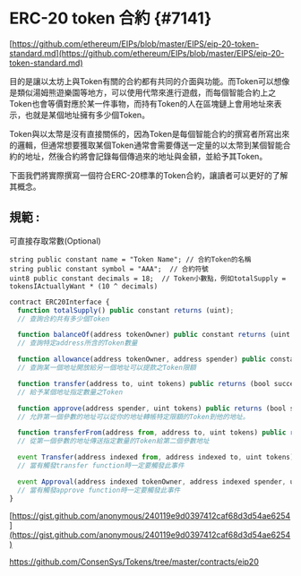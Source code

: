 # ERC-20 token 合約 {#7141}

[https://github.com/ethereum/EIPs/blob/master/EIPS/eip-20-token-standard.md](https://github.com/ethereum/EIPs/blob/master/EIPS/eip-20-token-standard.md)

目的是讓以太坊上與Token有關的合約都有共同的介面與功能。而Token可以想像是類似湯姆熊遊樂園等地方，可以使用代幣來進行遊戲，而每個智能合約上之Token也會等價對應於某一件事物，而持有Token的人在區塊鏈上會用地址來表示，也就是某個地址擁有多少個Token。

Token與以太幣是沒有直接關係的，因為Token是每個智能合約的撰寫者所寫出來的邏輯，但通常想要獲取某個Token通常會需要傳送一定量的以太幣到某個智能合約的地址，然後合約將會記錄每個傳過來的地址與金額，並給予其Token。

下面我們將實際撰寫一個符合ERC-20標準的Token合約，讓讀者可以更好的了解其概念。

## 規範 :

可直接存取常數\(Optional\)

```
string public constant name = "Token Name"; // 合約Token的名稱
string public constant symbol = "AAA";  // 合約符號
uint8 public constant decimals = 18;  // Token小數點，例如totalSupply = tokensIActuallyWant * (10 ^ decimals)
```

```js
contract ERC20Interface {
  function totalSupply() public constant returns (uint);  
  // 查詢合約共有多少個Token

  function balanceOf(address tokenOwner) public constant returns (uint balance); 
  // 查詢特定address所含的Token數量

  function allowance(address tokenOwner, address spender) public constant returns (uint remaining);
  // 查詢某一個地址開放給另一個地址可以提款之Token限額

  function transfer(address to, uint tokens) public returns (bool success);   
  // 給予某個地址指定數量之Token

  function approve(address spender, uint tokens) public returns (bool success);
  // 允許第一個參數的地址可以從你的地址轉帳特定限額的Token到他的地址。

  function transferFrom(address from, address to, uint tokens) public returns (bool success);
  // 從第一個參數的地址傳送指定數量的Token給第二個參數地址

  event Transfer(address indexed from, address indexed to, uint tokens); 
  // 當有觸發transfer function時一定要觸發此事件

  event Approval(address indexed tokenOwner, address indexed spender, uint tokens);
  // 當有觸發approve function時一定要觸發此事件
}
```

[https://gist.github.com/anonymous/240119e9d0397412caf68d3d54ae6254](https://gist.github.com/anonymous/240119e9d0397412caf68d3d54ae6254)

https://github.com/ConsenSys/Tokens/tree/master/contracts/eip20

